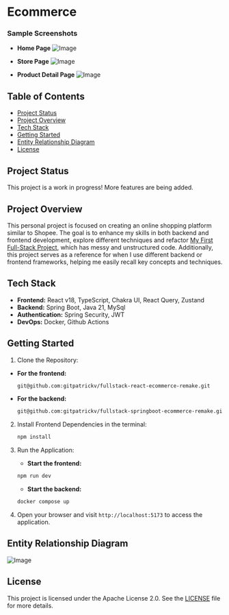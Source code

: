 # Ecommerce

### Sample Screenshots
- **Home Page**
![Image](https://github.com/user-attachments/assets/e288b351-ac31-4298-8e68-1be5aa211619)


- **Store Page**
![Image](https://github.com/user-attachments/assets/18259c98-124f-4bb7-8a72-190463ad20bf)


- **Product Detail Page**
![Image](https://github.com/user-attachments/assets/611aaab8-4ee8-400e-af4b-abcb24014e38)

## Table of Contents
- [Project Status](#project-status)
- [Project Overview](#project-overview)
- [Tech Stack](#tech-stack)
- [Getting Started](#getting-started)
- [Entity Relationship Diagram](#entity-relationship-diagram)
- [License](#license)

## Project Status
This project is a work in progress!
More features are being added.

## Project Overview
This personal project is focused on creating an online shopping platform similar to Shopee.
The goal is to enhance my skills in both backend and frontend development, explore different techniques
and refactor [My First Full-Stack Project](https://github.com/gitpatrickv/Fullstack-Ecommerce-Backend-Springboot), which has messy and unstructured code.
Additionally, this project serves as a reference for when I use different backend or frontend frameworks, 
helping me easily recall key concepts and techniques.

## Tech Stack

- **Frontend:** React v18, TypeScript, Chakra UI, React Query, Zustand
- **Backend:** Spring Boot, Java 21, MySql
- **Authentication:** Spring Security, JWT
- **DevOps:** Docker, Github Actions

## Getting Started

1. Clone the Repository:

- **For the frontend:**
    ```bash
    git@github.com:gitpatrickv/fullstack-react-ecommerce-remake.git
    ```
- **For the backend:**
    ```bash
    git@github.com:gitpatrickv/fullstack-springboot-ecommerce-remake.git
    ```
2. Install Frontend Dependencies in the terminal:
   ```bash
   npm install
   ```

3. Run the Application:
    - **Start the frontend:**
    ```bash
    npm run dev
    ```

    - **Start the backend:**
    ```bash
    docker compose up
    ```

4. Open your browser and visit `http://localhost:5173` to access the application.


## Entity Relationship Diagram
![Image](https://github.com/user-attachments/assets/0a6f9fe3-5260-4957-a388-31981eaec15e)

## License
This project is licensed under the Apache License 2.0. See the [LICENSE](LICENSE) file for more details.
